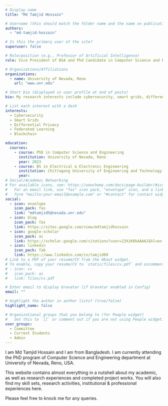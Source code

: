 ```yaml
---
# Display name
title: "Md Tamjid Hossain"

# Username (this should match the folder name and the name on publications)
authors:
  - "md-tamjid-hossain"

# Is this the primary user of the site?
superuser: false

# Role/position (e.g., Professor of Artificial Intelligence)
role: Vice President of BSA and Phd Candidate in Computer Science and Engineering

# Organizations/Affiliations
organizations:
  - name: University of Nevada, Reno
    url: "www.unr.edu"

# Short bio (displayed in user profile at end of posts)
bio: My research interests include cybersecurity, smart grids, differential privacy, federated learning and blockchain.

# List each interest with a dash
interests:
  - Cybersecurity
  - Smart Grids
  - Differential Privacy
  - Federated Learning
  - Blockchain

education:
  courses:
    - course: PhD in Computer Science and Engineering
      institution: University of Nevada, Reno
      year: 2023
    - course: BS in Electrical & Electronic Engineering
      institution: Chittagong University of Engineering and Technology (CUET)
      year:
# Social/Academic Networking
# For available icons, see: https://wowchemy.com/docs/page-builder/#icons
#   For an email link, use "fas" icon pack, "envelope" icon, and a link in the
#   form "mailto:your-email@example.com" or "#contact" for contact widget.
social:
  - icon: envelope
    icon_pack: fas
    link: "mdtamjidh@nevada.unr.edu"
  - icon: blog
    icon_pack: fas
    link: https://sites.google.com/view/mdtamjidhossain
  - icon: google-scholar
    icon_pack: ai
    link: https://scholar.google.com/citations?user=23XiK0kAAAAJ&hl=en
  - icon: linkedin
    icon_pack: fab
    link: https://www.linkedin.com/in/tamjid09
# Link to a PDF of your resume/CV from the About widget.
# To enable, copy your resume/CV to `static/files/cv.pdf` and uncomment the lines below.
# - icon: cv
#   icon_pack: ai
#   link: files/cv.pdf

# Enter email to display Gravatar (if Gravatar enabled in Config)
email: ""

# Highlight the author in author lists? (true/false)
highlight_name: false

# Organizational groups that you belong to (for People widget)
#   Set this to `[]` or comment out if you are not using People widget.
user_groups:
  - Committee
  - Current Students
  - Admin
---
```


I am Md Tamjid Hossain and I am from Bangladesh. I am currently attending the PhD program of Computer Science and Engineering department at University of Nevada, Reno, USA.

This website contains almost everything in a nutshell about my academic, as well as research experiences and completed project works. You will also find my skill sets, research activities, institutional & professional experiences here.

Please feel free to knock me for any queries.
